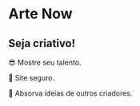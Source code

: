 <h1>Arte Now</h1>
<h2>Seja criativo!</h2>
<p>😎 Mostre seu talento.</p>
<P>💫 Site seguro.</>
<P>🎈 Absorva ideias de outros criadores.</p>
